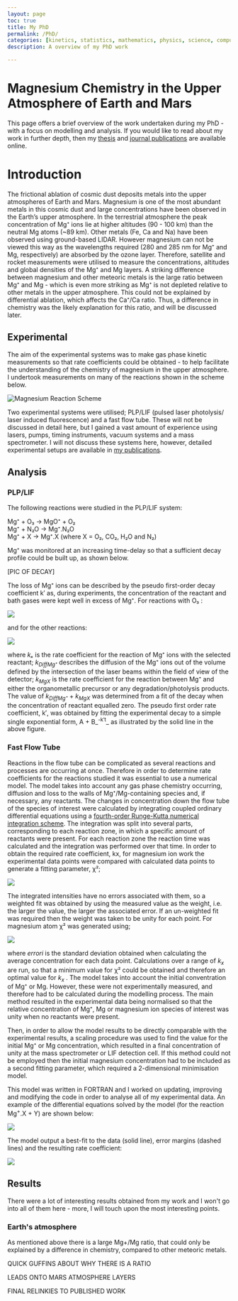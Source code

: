```yaml
---
layout: page
toc: true
title: My PhD
permalink: /PhD/
categories: [kinetics, statistics, mathematics, physics, science, computer modelling]
description: A overview of my PhD work

---
```

# Magnesium Chemistry in the Upper Atmosphere of Earth and Mars

This page offers a brief overview of the work undertaken during my PhD - with a focus on modelling and analysis. If you would like to read about my work in further depth, then my [thesis](https://ethos.bl.uk/OrderDetails.do?did=1&uin=uk.bl.ethos.551263) and [journal publications](https://www.linkedin.com/in/lottes-salter/details/publications/) are available online. 

# Introduction  

The frictional ablation of cosmic dust deposits metals into the upper atmospheres of Earth and Mars.  Magnesium is one of the most abundant metals in this cosmic dust and large concentrations have been observed in the Earth’s upper atmosphere.
In the terrestrial atmosphere the peak concentration of Mg⁺ ions lie at higher altitudes (90 - 100 km) than the neutral Mg atoms (~89 km). Other metals (Fe, Ca and Na) have been observed using ground-based LIDAR. However magnesium can not be viewed this way as the wavelengths required (280 and 285 nm for Mg⁺ and Mg, respectively) are absorbed by the ozone layer. Therefore, satellite and rocket measurements were utilised to measure the concentrations, altitudes and global densities of the Mg⁺ and Mg layers. A striking difference between magnesium and other meteoric metals is the large ratio between Mg⁺ and Mg - which is even more striking as Mg⁺ is not depleted relative to other metals in the upper atmosphere. This could not be explained by differential ablation, which affects the Ca⁺/Ca ratio. Thus, a difference in chemistry was the likely explanation for this ratio, and will be discussed later.   

## Experimental

The aim of the experimental systems was to make gas phase kinetic measurements so that rate coefficients could be obtained - to help facilitate the understanding of the chemistry of magnesium in the upper atmosphere.  I undertook measurements on many of the reactions shown in the scheme below.

![]({{site.baseurl}}/images/reactscheme.png "Magnesium Reaction Scheme")

Two experimental systems were utilised; PLP/LIF (pulsed laser photolysis/ laser induced fluorescence) and a fast flow tube. These will not be discussed in detail here, but I gained a vast amount of experience using lasers, pumps, timing instruments, vacuum systems and a mass spectrometer.  I will not discuss these systems here, however, detailed experimental setups are available in [my publications](https://www.linkedin.com/in/lottes-salter/details/publications/). 

## Analysis
### PLP/LIF

The following reactions were studied in the PLP/LIF system:

Mg⁺ + O₃ → MgO⁺ + O₂  
Mg⁺ + N₂O → Mg⁺.N₂O  
Mg⁺ + X  → Mg⁺.X (where X = O₂, CO₂, H₂O and N₂)  

Mg⁺ was monitored at an increasing time-delay so that a sufficient decay profile could be built up, as shown below.

[PIC OF DECAY]

The loss of Mg⁺ ions can be described by the pseudo first-order decay coefficient k′ as, during experiments, the concentration of the reactant and bath gases were kept well in excess of Mg⁺. For reactions with O₃ :

![]({{site.baseurl}}/images/ko3.png)	

and for the other reactions:

![]({{site.baseurl}}/images/kx.png)

where _kₓ_ is the rate coefficient for the reaction of Mg⁺ ions with the selected reactant; _k<sub>DiffMg⁺</sub>_ describes the diffusion of the Mg⁺ ions out of the volume defined by the intersection of the laser beams within the field of view of the detector; _k<sub>MgX</sub>_ is the rate coefficient for the reaction between Mg⁺ and either the organometallic precursor or any degradation/photolysis products. The value of _k<sub>DiffMg⁺</sub>_ + _k<sub>MgX</sub>_ was determined from a fit of the decay when the concentration of reactant equalled zero. The pseudo first order rate coefficient, k′, was obtained by fitting the experimental decay to a simple single exponential form, A + B_<sup>-k′t</sup>_ as illustrated by the solid line in the above figure. 

### Fast Flow Tube

Reactions in the flow tube can be complicated as several reactions and processes are occurring at once. Therefore in order to determine rate coefficients for the reactions studied it was essential to use a numerical model. The model takes into account any gas phase chemistry occurring, diffusion and loss to the walls of Mg⁺/Mg-containing species and, if necessary, any reactants. The changes in concentration down the flow tube of the species of interest were calculated by integrating coupled ordinary differential equations using a [fourth-order Runge-Kutta numerical integration scheme](https://assets.cambridge.org/97805218/80688/frontmatter/9780521880688_frontmatter.pdf). The integration was split into several parts, corresponding to each reaction zone, in which a specific amount of reactants were present. For each reaction zone the reaction time was calculated and the integration was performed over that time. In order to obtain the required rate coefficient, kx, for magnesium ion work the experimental data points were compared with calculated data points to generate a fitting parameter, χ²;

![]({{site.baseurl}}/images/chisqu.png)	

The integrated intensities have no errors associated with them, so a weighted fit was obtained by using the measured value as the weight, i.e. the larger the value,
the larger the associated error. If an un-weighted fit was required then the weight was taken to be unity for each point. For magnesium atom χ² was generated using;

![]({{site.baseurl}}/images/weightchisqu.png)	

where _errori_ is the standard deviation obtained when calculating the average concentration for each data point. Calculations over a range of _k<sub>x</sub>_ are run, so that a minimum value for χ² could be obtained and therefore an optimal value for _k<sub>x</sub>_ . The model takes into account the initial conventration of Mg⁺ or Mg. However, these were not experimentally measured, and therefore had to be calculated during the modelling process. The main method resulted in the experimental data being normalised so that the relative concentration of Mg⁺, Mg or magnesium ion species of interest was unity when no reactants were present.
  
Then, in order to allow the model results to be directly comparable with the experimental results, a scaling procedure was used to find the value for the initial
Mg⁺ or Mg concentration, which resulted in a final concentration of unity at the mass spectrometer or LIF detection cell. If this method could not be employed then the
initial magnesium concentration had to be included as a second fitting parameter, which required a 2-dimensional minimisation model. 

This model was written in FORTRAN and I worked on updating, improving and modifying the code in order to analyse all of my experimental data. An example of the differential equations solved by the model (for the reaction Mg<sup>+</sup>.X + Y) are shown below:

![]({{site.baseurl}}/images/diffexample.png)	

The model output a best-fit to the data (solid line), error margins (dashed lines) and the resulting rate coefficient:

![]({{site.baseurl}}/images/modefit.png)	

## Results

There were a lot of interesting results obtained from my work and I won't go into all of them here - more, I will touch upon the most interesting points. 

### Earth's atmosphere

As mentioned above there is a large Mg+/Mg ratio, that could only be explained by a difference in chemistry, compared to other meteoric metals. 

QUICK GUFFINS ABOUT WHY THERE IS A RATIO

LEADS ONTO MARS ATMOSPHERE LAYERS 

FINAL RELINKIES TO PUBLISHED WORK


